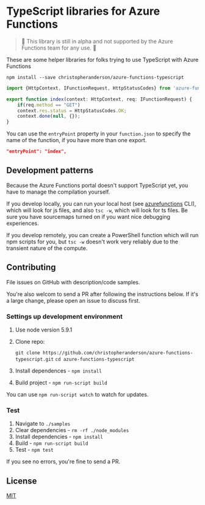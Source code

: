 # TypeScript libraries for Azure Functions

> :construction: This library is still in alpha and not supported by the Azure Functions team for any use. :construction:

These are some helper libraries for folks trying to use TypeScript with Azure Functions

`npm install --save christopheranderson/azure-functions-typescript`

```typescript
import {HttpContext, IFunctionRequest, HttpStatusCodes} from 'azure-functions-typescript'

export function index(context: HttpContext, req: IFunctionRequest) {
    if(req.method == "GET")
    context.res.status = HttpStatusCodes.OK;
    context.done(null, {});
}
```

You can use the `entryPoint` property in your `function.json` to specify the name of the function, if you have more than one export.

```json
"entryPoint": "index", 
```

## Development patterns

Because the Azure Functions portal doesn't support TypeScript yet, you have to manage the compilation yourself. 

If you develop locally, you can run your local host (see [azurefunctions](https://www.npmjs.com/package/azurefunctions) CLI), which will look for js files, and also `tsc -w`, which will look for ts files. Be sure you have sourcemaps turned on if you want nice debugging experiences.

If you develop remotely, you can create a PowerShell function which will run npm scripts for you, but `tsc -w` doesn't work very reliably due to the transient nature of the compute.

## Contributing

File issues on GitHub with description/code samples. 

You're also welcom to send a PR after following the instructions below. If it's a large change, please open an issue to discuss first.

### Settings up development environment

1. Use node version 5.9.1
2. Clone repo:

    `git clone https://github.com/christopheranderson/azure-functions-typescript.git` 
    `cd azure-functions-typescript`

3. Install dependences - `npm install`
4. Build project - `npm run-script build`

You can use `npm run-script watch` to watch for updates.

### Test

1. Navigate to `./samples`
2. Clear dependencies - `rm -rf ./node_modules`
3. Install dependencies - `npm install`
4. Build - `npm run-script build`
5. Test - `npm test`

If you see no errors, you're fine to send a PR.

## License

[MIT](LICENSE)